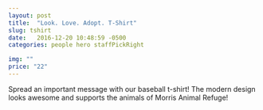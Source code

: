 ```yaml
---
layout: post
title:  "Look. Love. Adopt. T-Shirt"
slug: tshirt
date:   2016-12-20 10:48:59 -0500
categories: people hero staffPickRight

img: ""
price: "22"
---
```

Spread an important message with our baseball t-shirt! The modern design looks awesome and supports the animals of Morris Animal Refuge!
